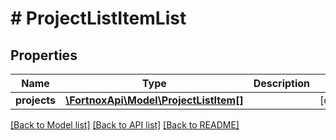 # # ProjectListItemList

## Properties

Name | Type | Description | Notes
------------ | ------------- | ------------- | -------------
**projects** | [**\FortnoxApi\Model\ProjectListItem[]**](ProjectListItem.md) |  | [optional]

[[Back to Model list]](../../README.md#models) [[Back to API list]](../../README.md#endpoints) [[Back to README]](../../README.md)
